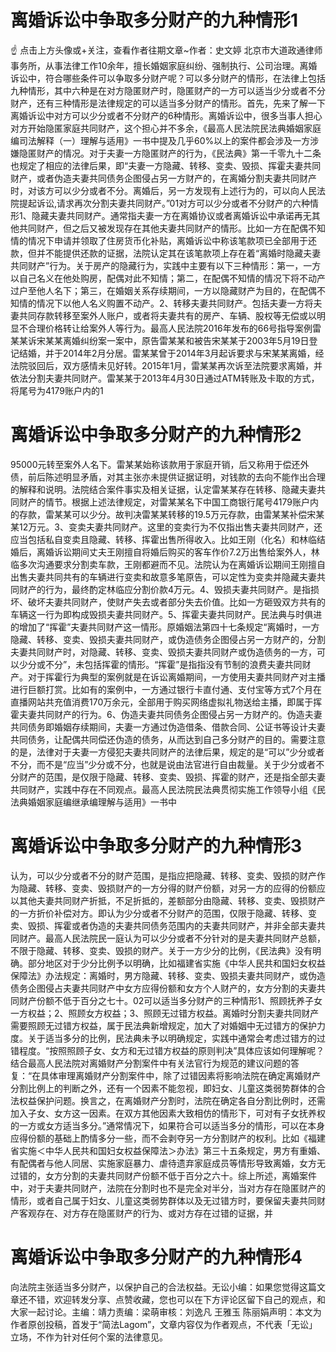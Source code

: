 # 离婚诉讼中争取多分财产的九种情形1

☝ 点击上方头像或+关注，查看作者往期文章~作者：史文婷 北京市大道政通律师事务所，从事法律工作10余年，擅长婚姻家庭纠纷、强制执行、公司治理。离婚诉讼中，符合哪些条件可以争取多分财产呢？可以多分财产的情形，在法律上包括九种情形，其中六种是在对方隐匿财产时，隐匿财产的一方可以适当少分或者不分财产，还有三种情形是法律规定的可以适当多分财产的情形。首先，先来了解一下离婚诉讼中对方可以少分或者不分财产的6种情形。离婚诉讼中，很多当事人担心对方开始隐匿家庭共同财产，这个担心并不多余，《最高人民法院民法典婚姻家庭编司法解释（一）理解与适用》一书中提及几乎60%以上的案件都会涉及一方涉嫌隐匿财产的情况。对于夫妻一方隐匿财产的行为，《民法典》第一千零九十二条也规定了相应的法律后果，即“夫妻一方隐藏、转移、变卖、毁损、挥霍夫妻共同财产，或者伪造夫妻共同债务企图侵占另一方财产的，在离婚分割夫妻共同财产时，对该方可以少分或者不分。离婚后，另一方发现有上述行为的，可以向人民法院提起诉讼,请求再次分割夫妻共同财产。”01对方可以少分或者不分财产的六种情形1、隐藏夫妻共同财产。通常指夫妻一方在离婚协议或者离婚诉讼中承诺再无其他共同财产，但之后又被发现存在其他夫妻共同财产的情形。比如一方在配偶不知情的情况下申请并领取了住房货币化补贴，离婚诉讼中称该笔款项已全部用于还款，但并不能提供还款的证据，法院认定其在该笔款项上存在着“离婚时隐藏夫妻共同财产”行为。关于房产的隐藏行为，实践中主要有以下三种情形：第一，一方以自己名义在他处购房，配偶对此不知情；第二，在配偶不知情的情况下将不动产过户至他人名下；第三，在婚姻关系存续期间，一方以隐藏财产为目的，在配偶不知情的情况下以他人名义购置不动产。2、转移夫妻共同财产。包括夫妻一方将夫妻共同存款转移至案外人账户，或者将夫妻共有的房产、车辆、股权等无偿或以明显不合理价格转让给案外人等行为。最高人民法院2016年发布的66号指导案例雷某某诉宋某某离婚纠纷案一案中，原告雷某某和被告宋某某于2003年5月19日登记结婚，并于2014年2月分居。雷某某曾于2014年3月起诉要求与宋某某离婚，经法院驳回后，双方感情未见好转。2015年1月，雷某某再次诉至法院要求离婚，并依法分割夫妻共同财产。雷某某于2013年4月30日通过ATM转账及卡取的方式，将尾号为4179账户内的1

# 离婚诉讼中争取多分财产的九种情形2

95000元转至案外人名下。雷某某始称该款用于家庭开销，后又称用于偿还外债，前后陈述明显矛盾，对其主张亦未提供证据证明，对钱款的去向不能作出合理的解释和说明。法院结合案件事实及相关证据，认定雷某某存在转移、隐藏夫妻共同财产的情节。根据上述法律规定，对雷某某名下中国工商银行尾号4179账户内的存款，雷某某可以少分。故判决雷某某转移的19.5万元存款，由雷某某补偿宋某某12万元。3、变卖夫妻共同财产。这里的变卖行为不仅指出售夫妻共同财产，还应当包括私自变卖且隐藏、转移、挥霍出售所得收入。比如王刚（化名）和林临结婚后，离婚诉讼期间丈夫王刚擅自将婚后购买的客车作价7.2万出售给案外人，林临多次沟通要求分割卖车款，王刚都避而不见。法院认为在离婚诉讼期间王刚擅自出售夫妻共同共有的车辆进行变卖和故意多笔原告，可以定性为变卖并隐藏夫妻共同财产的行为，最终酌定林临应分割价款4万元。4、毁损夫妻共同财产。是指损坏、破坏夫妻共同财产，使财产失去或者部分失去价值。比如一方砸毁双方共有的车辆这一行为即构成毁损夫妻共同财产。5、挥霍夫妻共同财产。民法典与时俱进的增加了“挥霍”夫妻共同财产这一情形。原婚姻法第四十七条规定“离婚时，一方隐藏、转移、变卖、毁损夫妻共同财产，或伪造债务企图侵占另一方财产的，分割夫妻共同财产时，对隐藏、转移、变卖、毁损夫妻共同财产或伪造债务的一方，可以少分或不分”，未包括挥霍的情形。“挥霍”是指指没有节制的浪费夫妻共同财产。对于挥霍行为典型的案例就是在诉讼离婚期间，一方使用夫妻共同财产对主播进行巨额打赏。比如有的案例中，一方通过银行卡直付通、支付宝等方式7个月在直播网站共充值消费170万余元，全部用于购买网络虚拟礼物送给主播，即属于挥霍夫妻共同财产的行为。6、伪造夫妻共同债务企图侵占另一方财产的。伪造夫妻共同债务即婚姻存续期间，夫妻一方通过伪造借条、借款合同、公证书等设计夫妻共同债务，让配偶共同偿还伪造的债务，从而达到自己多分财产的目的。需要注意的是，法律对于夫妻一方侵犯夫妻共同财产的法律后果，规定的是“可以”少分或者不分，而不是“应当”少分或不分，也就是说由法官进行自由裁量。关于少分或者不分财产的范围，是仅限于隐藏、转移、变卖、毁损、挥霍的财产，还是指全部夫妻共同财产，实践中存在不同观点。最高人民法院民法典贯彻实施工作领导小组《民法典婚姻家庭编继承编理解与适用》一书中

# 离婚诉讼中争取多分财产的九种情形3

认为，可以少分或者不分的财产范围，是指应把隐藏、转移、变卖、毁损的财产作为隐藏、转移、变卖、毁损财产的一方分得的财产份额，对另一方的应得的份额应以其他夫妻共同财产折抵，不足折抵的，差额部分由隐藏、转移、变卖、毁损财产的一方折价补偿对方。即认为少分或者不分财产的范围，仅限于隐藏、转移、变卖、毁损、挥霍或者伪造的夫妻共同债务范围内的夫妻共同财产，并非全部夫妻共同财产。最高人民法院民一庭认为可以少分或者不分针对的是夫妻共同财产总额，不限于隐藏、转移、变卖、毁损的财产。关于一方少分的比例，《民法典》没有明确。部分地区对于少分比例予以明确，比如福建省实施《中华人民共和国妇女权益保障法》办法规定：离婚时，男方隐藏、转移、变卖、毁损夫妻共同财产，或伪造债务企图侵占夫妻共同财产中女方应得份额和女方个人财产的，女方分割的夫妻共同财产份额不低于百分之七十。02可以适当多分财产的三种情形1、照顾抚养子女一方权益；2、照顾女方权益；3、照顾无过错方权益。离婚时分割夫妻共同财产需要照顾无过错方权益，属于民法典新增规定，加大了对婚姻中无过错方的保护力度。关于适当多分的比例，民法典未予以明确规定，实践中通常会考虑过错方的过错程度。“按照照顾子女、女方和无过错方权益的原则判决”具体应该如何理解呢？结合最高人民法院对离婚财产分割案件中有关法官行为规范的建议问题的答复：“在具体审理离婚财产分割案件中，除了过错因素将影响法院在确定离婚财产分割比例上的判断之外，还有一个因素不能忽视，即妇女、儿童这类弱势群体的合法权益保护问题。换言之，在离婚财产分割时，法院在确定各自分割比例时，还需加入子女、女方这一因素。在双方其他因素大致相仿的情形下，可对有子女抚养权的一方或女方适当多分。”通常情况下，如果符合可以适当多分的情形，可以在本身应得份额的基础上酌情多分一些，而不会剥夺另一方分割财产的权利。比如《福建省实施＜中华人民共和国妇女权益保障法＞办法》第三十五条规定，男方有重婚、有配偶者与他人同居、实施家庭暴力、虐待遗弃家庭成员等情形导致离婚，女方无过错的，女方分割的夫妻共同财产份额不低于百分之六十。综上所述，离婚案件中，对于夫妻共同财产，法院在分割时也不是完全对半分，当对方存在隐匿财产的情形，或者自己属于妇女、儿童这类弱势群体以及无过错方时，要保留夫妻共同财产客观存在、对方存在隐匿财产的行为、或对方存在过错的证据，并

# 离婚诉讼中争取多分财产的九种情形4

向法院主张适当多分财产，以保护自己的合法权益。无讼小编：如果您觉得这篇文章还不错，欢迎转发分享、点赞收藏，您也可以在下方评论区留下自己的观点，和大家一起讨论。主编：靖力责编：梁萌审核：刘逸凡 王雅玉 陈丽娟声明：本文为作者原创投稿，首发于“简法Lagom”，文章内容仅为作者观点，不代表「无讼」立场，不作为针对任何个案的法律意见。

